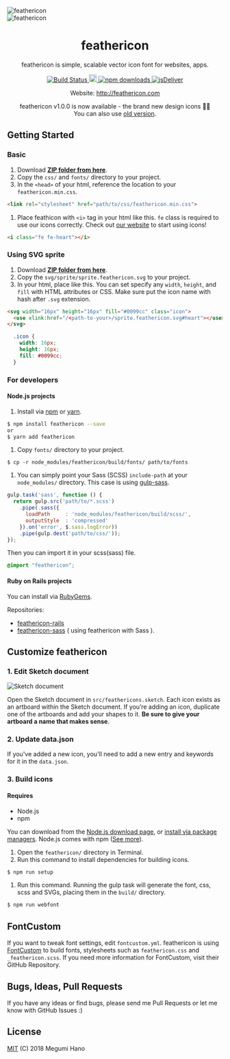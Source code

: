 ![feathericon](https://raw.githubusercontent.com/featherplain/feathericon/master/docs/img_feathericon_white.png "feathericon")
<br>
![feathericon](https://raw.githubusercontent.com/featherplain/feathericon/master/docs/img_feathericon_green.png "feathericon")

<h1 align="center">feathericon</h1>
<p align="center">feathericon is simple, scalable vector icon font for websites, apps.</p>
<div align="center">
  <a href="https://travis-ci.org/feathericon/feathericon">
    <img src="https://travis-ci.org/feathericon/feathericon.svg?branch=master" alt="Build Status">
  </a>
  <a href="https://www.npmjs.com/package/feathericon">
    <img src="https://badge.fury.io/js/feathericon.svg" alt="npm version" height="18">
  </a>
  <a href="https://www.npmjs.com/package/feathericon">
    <img src="https://img.shields.io/npm/dm/feathericon.svg?style=flat" alt="npm downloads">
  </a>
  <a href="https://www.jsdelivr.com/package/npm/feathericon">
    <img src="https://data.jsdelivr.com/v1/package/npm/feathericon/badge" alt="jsDeliver">
  </a>
</div>
<p align="center">Website: <a href="http://feathericon.com">http://feathericon.com</a></p>

<p align="center">feathericon v1.0.0 is now available - the brand new design icons 🎉🎉<br>
You can also use <a href="https://github.com/feathericon/feathericon/releases/tag/v0.11.0">old version</a>.</p>

## Getting Started
### Basic
1. Download **[ZIP folder from here](https://github.com/feathericon/feathericon/archive/release.zip)**.
1. Copy the `css/` and `fonts/` directory to your project.
1. In the `<head>` of your html, reference the location to your `feathericon.min.css`.

  ```html
  <link rel="stylesheet" href="path/to/css/feathericon.min.css">
  ```
1. Place feathicon with `<i>` tag in your html like this. `fe` class is required to use our icons correctly. Check out [our website](http://feathericon.com) to start using icons!

  ```html
  <i class="fe fe-heart"></i>
  ```

### Using SVG sprite
1. Download **[ZIP folder from here](https://github.com/feathericon/feathericon/archive/release.zip)**.
1. Copy the `svg/sprite/sprite.feathericon.svg` to your project.
1. In your html, place like this. You can set specify any `width`, `height`, and `fill` with HTML attributes or CSS. Make sure put the icon name with hash after `.svg` extension.

  ```html
  <svg width="16px" height="16px" fill="#0099cc" class="icon">
    <use xlink:href="/<path-to-your>/sprite.feathericon.svg#heart"></use>
  </svg>
  ```

  ```css
    .icon {
      width: 16px;
      height: 16px;
      fill: #0099cc;
    }
  ```

### For developers
#### Node.js projects
1. Install via [npm](https://www.npmjs.com/) or [yarn](https://yarnpkg.com/).

  ```bash
  $ npm install feathericon --save
  or
  $ yarn add feathericon
  ```
1. Copy `fonts/` directory to your project.

  ```
  $ cp -r node_modules/feathericon/build/fonts/ path/to/fonts
  ```
1. You can simply point your Sass (SCSS) `include-path` at your `node_modules/` directory. This case is using [gulp-sass](https://www.npmjs.com/package/gulp-sass).

  ```javascript
  gulp.task('sass', function () {
    return gulp.src('path/to/*.scss')
      .pipe(.sass({
        loadPath     : 'node_modules/feathericon/build/scss/',
        outputStyle  : 'compressed'
      }).on('error', $.sass.logError))
      .pipe(gulp.dest('path/to/css/'));
  });
  ```
  Then you can import it in your scss(sass) file.

  ```scss
  @import "feathericon";
  ```

#### Ruby on Rails projects
You can install via [RubyGems](https://rubygems.org/).

Repositories:
- [feathericon-rails](https://github.com/feathericon/feathericon-rails)
- [feathericon-sass](https://github.com/feathericon/feathericon-sass) ( using feathericon with Sass ).

## Customize feathericon
### 1. Edit Sketch document

![Sketch document](docs/images/sketch.png)

Open the Sketch document in `src/feathericons.sketch`. Each icon exists as an artboard within the Sketch document. If you’re adding an icon, duplicate one of the artboards and add your shapes to it. **Be sure to give your artboard a name that makes sense**.

### 2. Update data.json
If you've added a new icon, you'll need to add a new entry and keywords for it in the `data.json`.

### 3. Build icons
#### Requires
- Node.js
- npm

You can download from the [Node.js download page](https://nodejs.org/en/download/), or [install via package managers](https://nodejs.org/en/download/package-manager/).
Node.js comes with npm ([See more](https://docs.npmjs.com/getting-started/installing-node)).

1. Open the `feathericon/` directory in Terminal.
1. Run this command to install dependencies for building icons.

  ```bash
  $ npm run setup
  ```
1. Run this command. Running the gulp task will generate the font, css, scss and SVGs, placing them in the `build/` directory.

  ```bash
  $ npm run webfont
  ```

## FontCustom
If you want to tweak font settings, edit `fontcustom.yml`. feathericon is using [FontCustom](https://github.com/FontCustom/fontcustom) to build fonts, stylesheets such as `feathericon.css` and `_feathericon.scss`. If you need more information for FontCustom, visit their GitHub Repository.


## Bugs, Ideas, Pull Requests
If you have any ideas or find bugs, please send me Pull Requests or let me know with GitHub Issues :)

## License
[MIT](https://github.com/featherplain/feathericon/blob/master/LICENSE) (C) 2018 Megumi Hano
